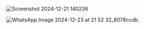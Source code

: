 ![Screenshot 2024-12-21 140236](https://github.com/user-attachments/assets/0bc53799-07fb-4af4-a73d-c8633742a452)




![WhatsApp Image 2024-12-23 at 21 52 32_8078ccdb](https://github.com/user-attachments/assets/7bce0e1f-82d5-4246-8497-01229414e80b)
